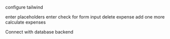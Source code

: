 configure tailwind

enter placeholders
enter check for form input
delete expense
add one more
calculate expenses

Connect with database backend
